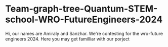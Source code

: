 # Team-graph-tree-Quantum-STEM-school-WRO-FutureEngineers-2024
Hi, our names are Amiraly and Sanzhar. We're contesting for the wro-future engineers 2024. Here you may get familliar with our porject 
